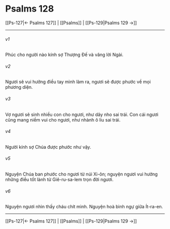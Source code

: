 # Psalms 128

[[Ps-127|← Psalms 127]] | [[Psalms]] | [[Ps-129|Psalms 129 →]]
***



###### v1 
Phúc cho người nào kính sợ Thượng Đế và vâng lời Ngài. 

###### v2 
Ngươi sẽ vui hưởng điều tay mình làm ra, ngươi sẽ được phước về mọi phương diện. 

###### v3 
Vợ ngươi sẽ sinh nhiều con cho ngươi, như dây nho sai trái. Con cái ngươi cũng mang niềm vui cho ngươi, như nhành ô liu sai trái. 

###### v4 
Người kính sợ Chúa được phước như vậy. 

###### v5 
Nguyện Chúa ban phước cho ngươi từ núi Xi-ôn; nguyện ngươi vui hưởng những điều tốt lành từ Giê-ru-sa-lem trọn đời ngươi. 

###### v6 
Nguyện ngươi nhìn thấy cháu chít mình. Nguyện hoà bình ngự giữa Ít-ra-en.

***
[[Ps-127|← Psalms 127]] | [[Psalms]] | [[Ps-129|Psalms 129 →]]
